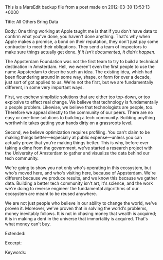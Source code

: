 This is a MarsEdit backup file from a post made on 2012-03-30 13:53:13 +0000

Title:
All Others Bring Data

Body:
One thing working at Apple taught me is that if you don't have data to confirm what you've done, you haven't done anything. That's why when Apple makes a promise, a bond on their reputation, they don't just pay some contractor to meet their obligations. They send a team of inspectors to make sure things actually get done. <em>If it isn't documented, it didn't happen.</em>

The Appsterdam Foundation was not the first team to try to build a technical destination in Amsterdam. Hell, we weren't even the first people to use the name Appsterdam to describe such an idea. The existing idea, which had been floundering around in some way, shape, or form for over a decade, just sort of got applied to us. We're not the first, but we are fundamentally different, in some very important ways.

First, we eschew simplistic solutions that are either too top-down, or too explosive to effect real change. We believe that technology is fundamentally a people problem. Likewise, we believe that technologists are people, too. Therefore we appeal directly to the community of our peers. There are no easy or one-time solutions to building a tech community. Building anything worthwhile takes getting your hands dirty on a grassroots level.

Second, we believe optimization requires profiling. You can't claim to be making things better—especially at public expense—unless you can actually prove that you're making things better. This is why, before ever taking a dime from the government, we've started a research project with the University of Amsterdam to gather and visualize the data behind our tech community.

We're going to show you not only who's operating in this ecosystem, but who's moved here, and who's visiting here, because of Appsterdam. We're different because we produce results, and we know this because we gather data. Building a better tech community isn't art, it's science, and the work we're doing to reverse engineer the fundamental algorithms of our ecosystem are meant to be reused anywhere.

We are not just people who believe in our ability to change the world, we've proven it. Moreover, we've proven that in solving the world's problems, money inevitably follows. It is not in chasing money that wealth is acquired; it is in making a dent in the universe that immortality is acquired. That's what money can't buy.

Extended:


Excerpt:


Keywords:
